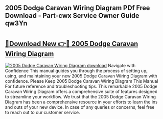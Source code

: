 ## 2005 Dodge Caravan Wiring Diagram PDf Free Download - Part-cwx Service Owner Guide qw3Yn

# <h2><a href="http://dfjdps.blite.top/?on=2005+Dodge+Caravan+Wiring+Diagram">🔗Download New 👉🔴 2005 Dodge Caravan Wiring Diagram</a></h2>

[![2005 Dodge Caravan Wiring Diagram download](https://i.imgur.com/lujVjoI.png)](http://dfjdps.blite.top/?on=2005+Dodge+Caravan+Wiring+Diagram)
Navigate with Confidence This manual guides you through the process of setting up, using, and maintaining your new 2005 Dodge Caravan Wiring Diagram with confidence. Please Keep 2005 Dodge Caravan Wiring Diagram This Manual For future reference and troubleshooting tips. This remarkable 2005 Dodge Caravan Wiring Diagram offers a comprehensive suite of features designed to streamline your workflow. We trust that the 2005 Dodge Caravan Wiring Diagram has been a comprehensive resource in your efforts to learn the ins and outs of your new device. In case of any queries or concerns, feel free to reach out to our customer service.
